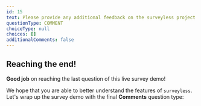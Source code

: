 ```yaml
---
id: 15
text: Please provide any additional feedback on the surveyless project!
questionType: COMMENT
choiceType: null
choices: []
additionalComments: false
---
```


## Reaching the end!

**Good job** on reaching the last question of this live survey demo!

We hope that you are able to better understand the features of `surveyless`. Let's wrap up the survey demo with the final **Comments** question type:
